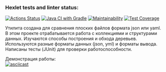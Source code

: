 ### Hexlet tests and linter status:
[![Actions Status](https://github.com/dbulyk/java-project-lvl2/workflows/hexlet-check/badge.svg)](https://github.com/dbulyk/java-project-lvl2/actions)
[![Java CI with Gradle](https://github.com/dbulyk/java-project-lvl2/actions/workflows/gradle.yml/badge.svg)](https://github.com/dbulyk/java-project-lvl2/actions/workflows/gradle.yml)
[![Maintainability](https://api.codeclimate.com/v1/badges/d8fbcd5e273662860ad8/maintainability)](https://codeclimate.com/github/dbulyk/java-project-lvl2/maintainability)
[![Test Coverage](https://api.codeclimate.com/v1/badges/d8fbcd5e273662860ad8/test_coverage)](https://codeclimate.com/github/dbulyk/java-project-lvl2/test_coverage)

Утилита создана для сравнения плоских файлов формата json или yaml.
В этом проекте отрабатывается работа с коллекциями и структурами данных. 
Изучаются способы построения и обхода деревьев. Используются разные форматы данных (json, yml) и форматы вывода.
Написаны тесты (JUnit) для проверки работоспособности.

Демонстрация работы:\
[![asciicast](https://asciinema.org/a/qaVmfycRbySOMC22I2tFg9c9S.svg)](https://asciinema.org/a/qaVmfycRbySOMC22I2tFg9c9S)
